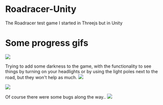 # Roadracer-Unity
The Roadracer test game I started in Threejs but in Unity

# Some progress gifs

![](https://media.giphy.com/media/3YHzY3T4bViG2hmnlN/giphy.gif)

Trying to add some darkness to the game, with the functionality to see things by turning on your headlights or by using the light poles next to the road, but they won't help as much.
![](https://media.giphy.com/media/NsF13pDKVNGhzyia3J/giphy.gif)


![](https://imgur.com/r7kgZBw)


Of course there were some bugs along the way..
![](https://media.giphy.com/media/uANGAKG5dwWppaZCKc/giphy.gif)
